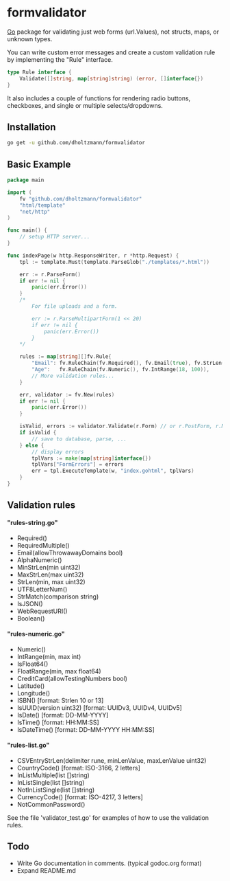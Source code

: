 formvalidator
========

[Go](http://golang.org) package for validating just web forms (url.Values), not structs, maps, or unknown types.

You can write custom error messages and create a custom validation rule by implementing the "Rule" interface.

```go
type Rule interface {
	Validate([]string, map[string]string) (error, []interface{})
}
```

It also includes a couple of functions for rendering radio buttons, checkboxes, and single or multiple selects/dropdowns.

## Installation

```bash
go get -u github.com/dholtzmann/formvalidator
```

## Basic Example

```go
package main

import (
	fv "github.com/dholtzmann/formvalidator"
	"html/template"
	"net/http"
)

func main() {
	// setup HTTP server...
}

func indexPage(w http.ResponseWriter, r *http.Request) {
	tpl := template.Must(template.ParseGlob("./templates/*.html"))

	err := r.ParseForm()
	if err != nil {
		panic(err.Error())
	}
	/*
		For file uploads and a form.

		err := r.ParseMultipartForm(1 << 20)
		if err != nil {
			panic(err.Error())
		}
	*/

	rules := map[string][]fv.Rule{
		"Email": fv.RuleChain(fv.Required(), fv.Email(true), fv.StrLen(6, 50)),
		"Age":   fv.RuleChain(fv.Numeric(), fv.IntRange(18, 100)),
		// More validation rules...
	}

	err, validator := fv.New(rules)
	if err != nil {
		panic(err.Error())
	}

	isValid, errors := validator.Validate(r.Form) // or r.PostForm, r.MultipartForm.Value
	if isValid {
		// save to database, parse, ...
	} else {
		// display errors
		tplVars := make(map[string]interface{})
		tplVars["FormErrors"] = errors
		err = tpl.ExecuteTemplate(w, "index.gohtml", tplVars)
	}
}
```

## Validation rules

#### "rules-string.go"
- Required()
- RequiredMultiple()
- Email(allowThrowawayDomains bool)
- AlphaNumeric()
- MinStrLen(min uint32)
- MaxStrLen(max uint32)
- StrLen(min, max uint32)
- UTF8LetterNum()
- StrMatch(comparison string)
- IsJSON()
- WebRequestURI()
- Boolean()

#### "rules-numeric.go"
- Numeric()
- IntRange(min, max int)
- IsFloat64()
- FloatRange(min, max float64)
- CreditCard(allowTestingNumbers bool)
- Latitude()
- Longitude()
- ISBN() [format: Strlen 10 or 13]
- IsUUID(version uint32) [format: UUIDv3, UUIDv4, UUIDv5]
- IsDate() [format: DD-MM-YYYY]
- IsTime() [format: HH:MM:SS]
- IsDateTime() [format: DD-MM-YYYY HH:MM:SS]

#### "rules-list.go"
- CSVEntryStrLen(delimiter rune, minLenValue, maxLenValue uint32)
- CountryCode() [format: ISO-3166, 2 letters]
- InListMultiple(list []string)
- InListSingle(list []string)
- NotInListSingle(list []string)
- CurrencyCode() [format: ISO-4217, 3 letters]
- NotCommonPassword()

See the file 'validator_test.go' for examples of how to use the validation rules.

## Todo
* Write Go documentation in comments. (typical godoc.org format)
* Expand README.md
